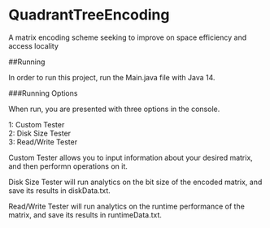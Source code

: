 # QuadrantTreeEncoding
 A matrix encoding scheme seeking to improve on space efficiency and access locality

##Running

In order to run this project, run the Main.java file with Java 14.

###Running Options

When run, you are presented with three options in the console.

1: Custom Tester  
2: Disk Size Tester  
3: Read/Write Tester  

Custom Tester allows you to input information about your desired matrix, and then performn operations on it.

Disk Size Tester will run analytics on the bit size of the encoded matrix, and save its results in diskData.txt.

Read/Write Tester will run analytics on the runtime performance of the matrix, and save its results in runtimeData.txt.

